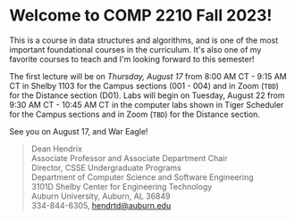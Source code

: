 
# Welcome to COMP 2210 Fall 2023!

This is a course in data structures and algorithms, and is one of the most
important foundational courses in the curriculum. It's also one of my favorite
courses to teach and I'm looking forward to this semester!  

The first lecture will be on *Thursday, August 17* from 8:00 AM CT - 9:15 AM CT
in Shelby 1103 for the Campus sections (001 - 004) and in Zoom (`TBD`) for
the Distance section (D01). Labs will begin on Tuesday, August 22 from 9:30 AM
CT - 10:45 AM CT in the computer labs shown in Tiger Scheduler for the Campus
sections and in Zoom (`TBD`) for the Distance section.

See you on August 17, and War Eagle!


> Dean Hendrix  
> Associate Professor and Associate Department Chair  
> Director, CSSE Undergraduate Programs  
> Department of Computer Science and Software Engineering  
> 3101D Shelby Center for Engineering Technology  
> Auburn University, Auburn, AL 36849  
> 334-844-6305, hendrtd@auburn.edu  


